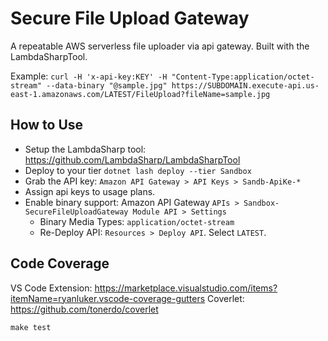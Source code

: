 # Secure File Upload Gateway

A repeatable AWS serverless file uploader via api gateway. Built with the LambdaSharpTool.

Example:
`curl -H 'x-api-key:KEY' -H "Content-Type:application/octet-stream" --data-binary "@sample.jpg" https://SUBDOMAIN.execute-api.us-east-1.amazonaws.com/LATEST/FileUpload?fileName=sample.jpg`

## How to Use

- Setup the LambdaSharp tool: https://github.com/LambdaSharp/LambdaSharpTool
- Deploy to your tier `dotnet lash deploy --tier Sandbox`
- Grab the API key: `Amazon API Gateway > API Keys > Sandb-ApiKe-*`
- Assign api keys to usage plans.
- Enable binary support: Amazon API Gateway `APIs > Sandbox-SecureFileUploadGateway Module API > Settings`
  - Binary Media Types: `application/octet-stream`
  - Re-Deploy API: `Resources > Deploy API`. Select `LATEST`.

## Code Coverage

VS Code Extension: https://marketplace.visualstudio.com/items?itemName=ryanluker.vscode-coverage-gutters
Coverlet: https://github.com/tonerdo/coverlet

`make test`
